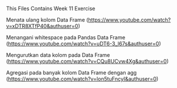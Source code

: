 This Files Contains Week 11 Exercise

Menata ulang kolom Data Frame (https://www.youtube.com/watch?v=xDTR8XTfP40&authuser=0)

Menangani whitespace pada Pandas Data Frame (https://www.youtube.com/watch?v=uDT6-3_l67s&authuser=0)

Mengurutkan data kolom pada Data Frame (https://www.youtube.com/watch?v=CQu8UCvw4Xg&authuser=0)

Agregasi pada banyak kolom Data Frame dengan agg (https://www.youtube.com/watch?v=lon5tuFncyI&authuser=0)
